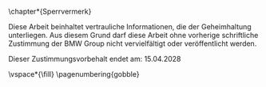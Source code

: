 \chapter*{Sperrvermerk}


Diese Arbeit beinhaltet vertrauliche Informationen, die der Geheimhaltung unterliegen. Aus diesem Grund darf diese Arbeit ohne vorherige schriftliche Zustimmung der BMW Group nicht vervielfältigt oder veröffentlicht werden.

Dieser Zustimmungsvorbehalt endet am: 15.04.2028

\vspace*{\fill}
\pagenumbering{gobble}

